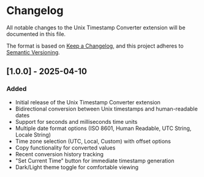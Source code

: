 # Changelog

All notable changes to the Unix Timestamp Converter extension will be documented in this file.

The format is based on [Keep a Changelog](https://keepachangelog.com/en/1.0.0/),
and this project adheres to [Semantic Versioning](https://semver.org/spec/v2.0.0.html).

## [1.0.0] - 2025-04-10

### Added
- Initial release of the Unix Timestamp Converter extension
- Bidirectional conversion between Unix timestamps and human-readable dates
- Support for seconds and milliseconds time units
- Multiple date format options (ISO 8601, Human Readable, UTC String, Locale String)
- Time zone selection (UTC, Local, Custom) with offset options
- Copy functionality for converted values
- Recent conversion history tracking
- "Set Current Time" button for immediate timestamp generation
- Dark/Light theme toggle for comfortable viewing
